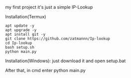my first project
it's just a simple IP-Lookup

Installation(Termux)

    apt update -y
    apt upgrade -y
    apt install git -y
    git clone https://github.com/zatmannn/Ip-lookup
    cd Ip-lookup
    bash setup.sh
    python main.py


Installation(Windows):
just download it and open setup.bat

Аfter that, in cmd enter python main.py
